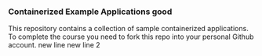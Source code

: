 ### Containerized Example Applications good

This repository contains a collection of sample containerized applications.  To complete the course you need to fork this repo into your personal Github account.
new line
new line 2
